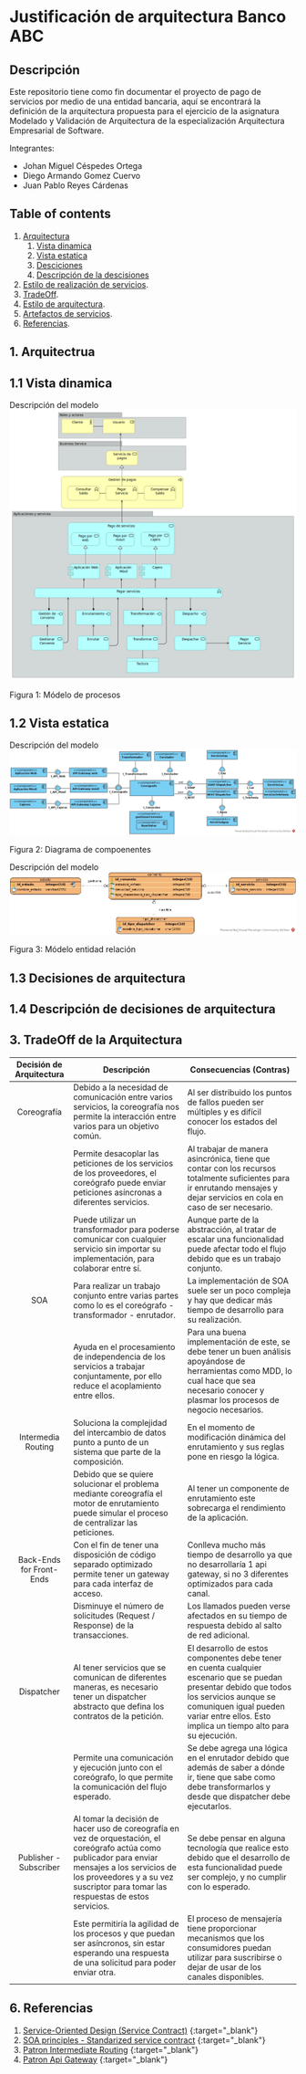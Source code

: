 # Justificación de arquitectura Banco ABC

## Descripción

Este repositorio tiene como fin documentar el proyecto de pago de servicios por medio de una entidad bancaria, aquí se encontrará la definición de la arquitectura propuesta para el ejercicio de la asignatura Modelado y Validación de Arquitectura de la especialización Arquitectura Empresarial de Software.

Integrantes:
- Johan Miguel Céspedes Ortega
- Diego Armando Gomez Cuervo 
- Juan Pablo Reyes Cárdenas

## Table of contents <a name="table-of-contents"></a>
1. [Arquitectura](#arquitectrua)
    1. [Vista dinamica](#vista-dinamica)
    2. [Vista estatica](#vista-estatica)
    3. [Desciciones](#decisiones-arquitectura)
    4. [Descripción de la descisiones](#descripcion-decisiones-arquitectura)
2. [Estilo de realización de servicios](#estilo-servicios).
3. [TradeOff](#tradeoff).
4. [Estilo de arquitectura](#estilo-arquitectura).
5. [Artefactos de servicios](#artefactos).
6. [Referencias](#referencias).

## 1. Arquitectrua <a name="arquitectrua"></a>
## 1.1 Vista dinamica <a name="vista-dinamica"></a>
Descripción del modelo
![alt text][fig1]

Figura 1: Módelo de procesos
## 1.2 Vista estatica <a name="vista-estatica"></a>
Descripción del modelo
![alt text][fig2]

Figura 2: Diagrama de compoenentes

Descripción del modelo
![alt text][fig3]

Figura 3: Módelo entidad relación
## 1.3 Decisiones de arquitectura <a name="decisiones-arquitectura"></a>

## 1.4 Descripción de decisiones de arquitectura <a name="descripcion-decisiones-arquitectura"></a> 

## 3. TradeOff de la Arquitectura <a name="tradeoff"></a>

| Decisión de Arquitectura | Descripción                                                                                                                                                                                                                               | Consecuencias (Contras)                                                                                                                                                                                                                 |
|:------------------------:|-------------------------------------------------------------------------------------------------------------------------------------------------------------------------------------------------------------------------------------------|-----------------------------------------------------------------------------------------------------------------------------------------------------------------------------------------------------------------------------------------|
| Coreografía              | Debido a la necesidad de comunicación entre varios servicios, la coreografía nos permite la interacción entre varios para un objetivo común.                                                                                              | Al ser distribuido los puntos de fallos pueden ser múltiples y es difícil conocer los estados del flujo.                                                                                                                                |
|                          | Permite desacoplar las peticiones de los servicios de los proveedores, el coreógrafo puede enviar peticiones asíncronas a diferentes servicios.                                                                                           | Al trabajar de manera asincrónica, tiene que contar con los recursos totalmente suficientes para ir enrutando mensajes y dejar servicios en cola en caso de ser necesario.                                                              |
|                          | Puede utilizar un transformador para poderse comunicar con cualquier servicio sin importar su implementación, para colaborar entre sí.                                                                                                    | Aunque parte de la abstracción, al tratar de escalar una funcionalidad puede afectar todo el flujo debido que es un trabajo conjunto.                                                                                                   |
| SOA                      | Para realizar un trabajo conjunto entre varias partes como lo es el coreógrafo - transformador - enrutador.                                                                                                                               | La implementación de SOA suele ser un poco compleja y hay que dedicar más tiempo de desarrollo para su realización.                                                                                                                     |
|                          | Ayuda en el procesamiento de independencia de los servicios a trabajar conjuntamente, por ello reduce el acoplamiento entre ellos.                                                                                                        | Para una buena implementación de este, se debe tener un buen análisis apoyándose de herramientas como MDD, lo cual hace que sea necesario conocer y plasmar los procesos de negocio necesarios.                                         |
| Intermedia Routing       | Soluciona la complejidad del intercambio de datos punto a punto de un sistema que parte de la composición.                                                                                                                                | En el momento de modificación dinámica del enrutamiento y sus reglas pone en riesgo la lógica.                                                                                                                                          |
|                          | Debido que se quiere solucionar el problema mediante coreografía el motor de enrutamiento puede simular el proceso de centralizar las peticiones.                                                                                         | Al tener un componente de enrutamiento este sobrecarga el rendimiento de la aplicación.                                                                                                                                                 |
| Back-Ends for Front-Ends | Con el fin de tener una disposición de código separado optimizado permite tener un gateway para cada interfaz de acceso.                                                                                                                  | Conlleva mucho más tiempo de desarrollo ya que no desarrollaría 1 api gateway, si no 3 diferentes optimizados para cada canal.                                                                                                          |
|                          | Disminuye el número de solicitudes (Request / Response) de la transacciones.                                                                                                                                                              | Los llamados pueden verse afectados en su tiempo de respuesta debido al salto de red adicional.                                                                                                                                         |
| Dispatcher               | Al tener servicios que se comunican de diferentes maneras, es necesario tener un dispatcher abstracto que defina los contratos de la petición.                                                                                            | El desarrollo de estos componentes debe tener en cuenta cualquier escenario que se puedan presentar debido que todos los servicios aunque se comuniquen igual pueden variar entre ellos. Esto implica un tiempo alto para su ejecución. |
|                          | Permite una comunicación y ejecución junto con el coreógrafo, lo que permite la comunicación del flujo esperado.                                                                                                                          | Se debe agrega una lógica en el enrutador debido que además de saber a dónde ir, tiene que sabe como debe transformarlos y desde que dispatcher debe ejecutarlos.                                                                       |
| Publisher -Subscriber    | Al tomar la decisión de hacer uso  de coreografía en vez de orquestación, el coreógrafo actúa como publicador para enviar mensajes a los servicios de los proveedores y a su vez suscriptor para tomar las respuestas de estos servicios. | Se debe pensar en alguna tecnología que realice esto debido que el desarrollo de esta funcionalidad puede ser complejo, y no cumplir con lo esperado.                                                                                   |
|                          | Este permitiría la agilidad de los procesos y que puedan ser asíncronos, sin estar esperando una respuesta de una solicitud para poder enviar otra.                                                                                       | El proceso de mensajería tiene proporcionar mecanismos que los consumidores puedan utilizar para suscribirse o dejar de usar de los canales disponibles.                                                                                |

## 6. Referencias <a name="referencias"></a>

1. [Service-Oriented Design (Service Contract)][soa] {:target="_blank"}
2. [SOA principles - Standarized service contract][contract] {:target="_blank"}
3. [Patron Intermediate Routing][intermediate-routing] {:target="_blank"}
4. [Patron Api Gateway][apigateway] {:target="_blank"}

[contract]: https://es.slideshare.net/MohamedZakarya2/soa-principles-1-standarized-service-contract
[intermediate-routing]: https://patterns.arcitura.com/soa-patterns/design_patterns/intermediate_routing
[apigateway]: https://microservices.io/patterns/apigateway.html
[soa]: https://patterns.arcitura.com/soa-patterns/basics/soaproject/serviceorienteddesign

[fig1]: /img/DP_Servicios.png "Módelo de procesos"
[fig2]: /img/COMPD_Servicios.jpg "Diagrama de compoenentes"
[fig3]: /img/mer.jpg "Módelo entidad relación"
